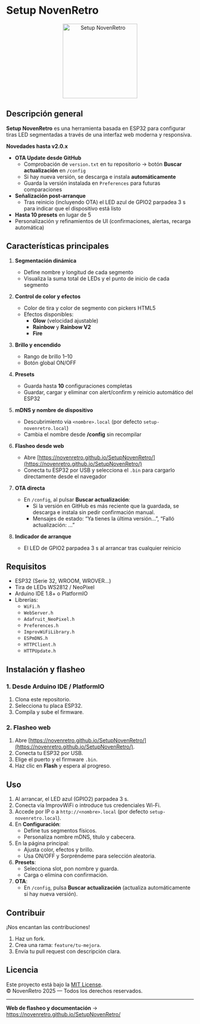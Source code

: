 # Setup NovenRetro

<p align="center">
  <img
    src="https://novenretro.github.io/SetupNovenRetro/logo-novenretro.png"
    alt="Setup NovenRetro"
    width="200">
</p>

## Descripción general

**Setup NovenRetro** es una herramienta basada en ESP32 para configurar tiras LED segmentadas a través de una interfaz web moderna y responsiva.  

**Novedades hasta v2.0.x**  
- **OTA Update desde GitHub**  
  - Comprobación de `version.txt` en tu repositorio → botón **Buscar actualización** en `/config`  
  - Si hay nueva versión, se descarga e instala **automáticamente**  
  - Guarda la versión instalada en `Preferences` para futuras comparaciones  
- **Señalización post-arranque**  
  - Tras reinicio (incluyendo OTA) el LED azul de GPIO2 parpadea 3 s para indicar que el dispositivo está listo  
- **Hasta 10 presets** en lugar de 5  
- Personalización y refinamientos de UI (confirmaciones, alertas, recarga automática)

## Características principales

1. **Segmentación dinámica**  
   - Define nombre y longitud de cada segmento  
   - Visualiza la suma total de LEDs y el punto de inicio de cada segmento  

2. **Control de color y efectos**  
   - Color de tira y color de segmento con pickers HTML5  
   - Efectos disponibles:  
     - **Glow** (velocidad ajustable)  
     - **Rainbow** y **Rainbow V2**  
     - **Fire**

3. **Brillo y encendido**  
   - Rango de brillo 1–10  
   - Botón global ON/OFF

4. **Presets**  
   - Guarda hasta **10** configuraciones completas  
   - Guardar, cargar y eliminar con alert/confirm y reinicio automático del ESP32

5. **mDNS y nombre de dispositivo**  
   - Descubrimiento via `<nombre>.local` (por defecto `setup-novenretro.local`)  
   - Cambia el nombre desde **/config** sin recompilar

6. **Flasheo desde web**  
   - Abre [https://novenretro.github.io/SetupNovenRetro/](https://novenretro.github.io/SetupNovenRetro/)  
   - Conecta tu ESP32 por USB y selecciona el `.bin` para cargarlo directamente desde el navegador

7. **OTA directa**  
   - En `/config`, al pulsar **Buscar actualización**:
     - Si la versión en GitHub es más reciente que la guardada, se descarga e instala sin pedir confirmación manual.
     - Mensajes de estado: “Ya tienes la última versión…”, “Falló actualización: …”

8. **Indicador de arranque**  
   - El LED de GPIO2 parpadea 3 s al arrancar tras cualquier reinicio

## Requisitos

- ESP32 (Serie 32, WROOM, WROVER…)  
- Tira de LEDs WS2812 / NeoPixel  
- Arduino IDE 1.8+ o PlatformIO  
- Librerías:
  - `WiFi.h`
  - `WebServer.h`
  - `Adafruit_NeoPixel.h`
  - `Preferences.h`
  - `ImprovWiFiLibrary.h`
  - `ESPmDNS.h`
  - `HTTPClient.h`
  - `HTTPUpdate.h`

## Instalación y flasheo

### 1. Desde Arduino IDE / PlatformIO
1. Clona este repositorio.
2. Selecciona tu placa ESP32.
3. Compila y sube el firmware.

### 2. Flasheo web
1. Abre [https://novenretro.github.io/SetupNovenRetro/](https://novenretro.github.io/SetupNovenRetro/).  
2. Conecta tu ESP32 por USB.  
3. Elige el puerto y el firmware `.bin`.  
4. Haz clic en **Flash** y espera al progreso.

## Uso

1. Al arrancar, el LED azul (GPIO2) parpadea 3 s.  
2. Conecta vía ImprovWiFi o introduce tus credenciales Wi-Fi.  
3. Accede por IP o a `http://<nombre>.local` (por defecto `setup-novenretro.local`).  
4. En **Configuración**:  
   - Define tus segmentos físicos.  
   - Personaliza nombre mDNS, título y cabecera.  
5. En la página principal:  
   - Ajusta color, efectos y brillo.  
   - Usa ON/OFF y Sorpréndeme para selección aleatoria.  
6. **Presets**:  
   - Selecciona slot, pon nombre y guarda.  
   - Carga o elimina con confirmación.  
7. **OTA**:  
   - En `/config`, pulsa **Buscar actualización** (actualiza automáticamente si hay nueva versión).

## Contribuir

¡Nos encantan las contribuciones!  
1. Haz un fork.  
2. Crea una rama: `feature/tu-mejora`.  
3. Envía tu pull request con descripción clara.

## Licencia

Este proyecto está bajo la [MIT License](LICENSE).  
© NovenRetro 2025 — Todos los derechos reservados.

---
**Web de flasheo y documentación** → https://novenretro.github.io/SetupNovenRetro/  
